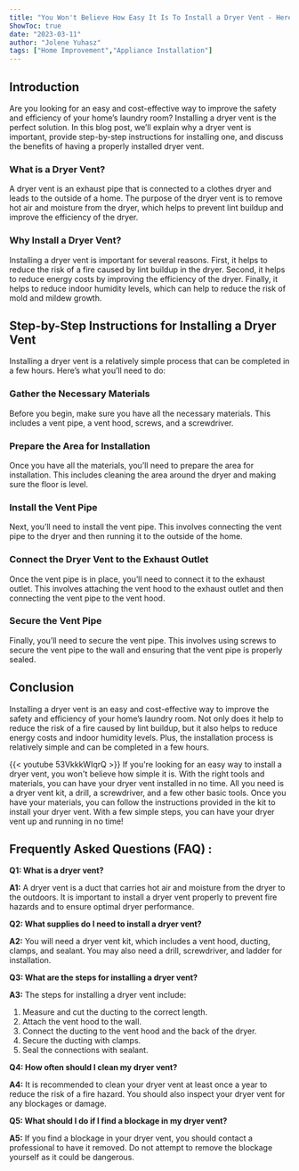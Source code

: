 ```yaml
---
title: "You Won't Believe How Easy It Is To Install a Dryer Vent - Here's How!"
ShowToc: true 
date: "2023-03-11"
author: "Jolene Yuhasz" 
tags: ["Home Improvement","Appliance Installation"]
---
```

## Introduction

Are you looking for an easy and cost-effective way to improve the safety and efficiency of your home’s laundry room? Installing a dryer vent is the perfect solution. In this blog post, we’ll explain why a dryer vent is important, provide step-by-step instructions for installing one, and discuss the benefits of having a properly installed dryer vent. 

### What is a Dryer Vent?

A dryer vent is an exhaust pipe that is connected to a clothes dryer and leads to the outside of a home. The purpose of the dryer vent is to remove hot air and moisture from the dryer, which helps to prevent lint buildup and improve the efficiency of the dryer. 

### Why Install a Dryer Vent?

Installing a dryer vent is important for several reasons. First, it helps to reduce the risk of a fire caused by lint buildup in the dryer. Second, it helps to reduce energy costs by improving the efficiency of the dryer. Finally, it helps to reduce indoor humidity levels, which can help to reduce the risk of mold and mildew growth. 

## Step-by-Step Instructions for Installing a Dryer Vent

Installing a dryer vent is a relatively simple process that can be completed in a few hours. Here’s what you’ll need to do: 

### Gather the Necessary Materials

Before you begin, make sure you have all the necessary materials. This includes a vent pipe, a vent hood, screws, and a screwdriver. 

### Prepare the Area for Installation

Once you have all the materials, you’ll need to prepare the area for installation. This includes cleaning the area around the dryer and making sure the floor is level. 

### Install the Vent Pipe

Next, you’ll need to install the vent pipe. This involves connecting the vent pipe to the dryer and then running it to the outside of the home. 

### Connect the Dryer Vent to the Exhaust Outlet

Once the vent pipe is in place, you’ll need to connect it to the exhaust outlet. This involves attaching the vent hood to the exhaust outlet and then connecting the vent pipe to the vent hood. 

### Secure the Vent Pipe

Finally, you’ll need to secure the vent pipe. This involves using screws to secure the vent pipe to the wall and ensuring that the vent pipe is properly sealed. 

## Conclusion

Installing a dryer vent is an easy and cost-effective way to improve the safety and efficiency of your home’s laundry room. Not only does it help to reduce the risk of a fire caused by lint buildup, but it also helps to reduce energy costs and indoor humidity levels. Plus, the installation process is relatively simple and can be completed in a few hours.

{{< youtube 53VkkkWIqrQ >}} 
If you're looking for an easy way to install a dryer vent, you won't believe how simple it is. With the right tools and materials, you can have your dryer vent installed in no time. All you need is a dryer vent kit, a drill, a screwdriver, and a few other basic tools. Once you have your materials, you can follow the instructions provided in the kit to install your dryer vent. With a few simple steps, you can have your dryer vent up and running in no time!

## Frequently Asked Questions (FAQ) :
**Q1: What is a dryer vent?**

**A1:** A dryer vent is a duct that carries hot air and moisture from the dryer to the outdoors. It is important to install a dryer vent properly to prevent fire hazards and to ensure optimal dryer performance.

**Q2: What supplies do I need to install a dryer vent?**

**A2:** You will need a dryer vent kit, which includes a vent hood, ducting, clamps, and sealant. You may also need a drill, screwdriver, and ladder for installation.

**Q3: What are the steps for installing a dryer vent?**

**A3:** The steps for installing a dryer vent include:
1. Measure and cut the ducting to the correct length.
2. Attach the vent hood to the wall.
3. Connect the ducting to the vent hood and the back of the dryer.
4. Secure the ducting with clamps.
5. Seal the connections with sealant.

**Q4: How often should I clean my dryer vent?**

**A4:** It is recommended to clean your dryer vent at least once a year to reduce the risk of a fire hazard. You should also inspect your dryer vent for any blockages or damage.

**Q5: What should I do if I find a blockage in my dryer vent?**

**A5:** If you find a blockage in your dryer vent, you should contact a professional to have it removed. Do not attempt to remove the blockage yourself as it could be dangerous.






